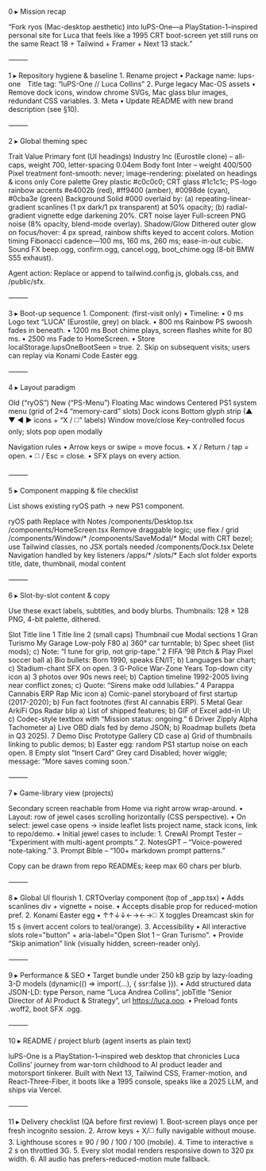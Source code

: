 0 ▸ Mission recap

“Fork ryos (Mac-desktop aesthetic) into luPS-One—a PlayStation-1–inspired personal site for Luca that feels like a 1995 CRT boot-screen yet still runs on the same React 18 + Tailwind + Framer + Next 13 stack.”

⸻

1 ▸ Repository hygiene & baseline
	1.	Rename project
	•	Package name: lups-one Title tag: “luPS-One // Luca Collins”
	2.	Purge legacy Mac-OS assets
	•	Remove dock icons, window chrome SVGs, Mac glass blur images, redundant CSS variables.
	3.	Meta
	•	Update README with new brand description (see §10).

⸻

2 ▸ Global theming spec

Trait	Value
Primary font (UI headings)	Industry Inc (Eurostile clone) – all-caps, weight 700, letter-spacing 0.04em
Body font	Inter – weight 400/500
Pixel treatment	font-smooth: never; image-rendering: pixelated on headings & icons only
Core palette	Grey plastic #c0c0c0; CRT glass #1c1c1c; PS-logo rainbow accents #e4002b (red), #ff9400 (amber), #0098de (cyan), #0cba3e (green)
Background	Solid #000 overlaid by: (a) repeating-linear-gradient scanlines (1 px dark/1 px transparent) at 50% opacity; (b) radial-gradient vignette edge darkening 20%.
CRT noise layer	Full-screen PNG noise (8% opacity, blend-mode overlay).
Shadow/Glow	Dithered outer glow on focus/hover: 4 px spread, rainbow shifts keyed to accent colors.
Motion timing	Fibonacci cadence—100 ms, 160 ms, 260 ms; ease-in-out cubic.
Sound FX	beep.ogg, confirm.ogg, cancel.ogg, boot_chime.ogg (8-bit BMW S55 exhaust).

Agent action: Replace or append to tailwind.config.js, globals.css, and /public/sfx.

⸻

3 ▸ Boot-up sequence
	1.	Component: <BootScreen> (first-visit only)
	•	Timeline:
	•	0 ms Logo text “LUCA” (Eurostile, grey) on black.
	•	800 ms Rainbow PS swoosh fades in beneath.
	•	1200 ms Boot chime plays, screen flashes white for 80 ms.
	•	2500 ms Fade to HomeScreen.
	•	Store localStorage.lupsOneBootSeen = true.
	2.	Skip on subsequent visits; users can replay via Konami Code Easter egg.

⸻

4 ▸ Layout paradigm

Old (“ryOS”)	New (“PS-Menu”)
Floating Mac windows	Centered PS1 system menu (grid of 2×4 “memory-card” slots)
Dock icons	Bottom glyph strip (▲ ▼ ◀ ▶ icons + “X / ◻️” labels)
Window move/close	Key-controlled focus only; slots pop open modally

Navigation rules
	•	Arrow keys or swipe = move focus.
	•	X / Return / tap = open.
	•	◻️ / Esc = close.
	•	SFX plays on every action.

⸻

5 ▸ Component mapping & file checklist

List shows existing ryOS path → new PS1 component.

ryOS path	Replace with	Notes
/components/Desktop.tsx	/components/HomeScreen.tsx	Remove draggable logic; use flex / grid
/components/Window/*	/components/SaveModal/*	Modal with CRT bezel; use Tailwind classes, no JSX portals needed
/components/Dock.tsx	Delete	Navigation handled by key listeners
/apps/*	/slots/*	Each slot folder exports title, date, thumbnail, modal content


⸻

6 ▸ Slot-by-slot content & copy

Use these exact labels, subtitles, and body blurbs.
Thumbnails: 128 × 128 PNG, 4-bit palette, dithered.

Slot	Title line 1	Title line 2 (small caps)	Thumbnail cue	Modal sections
1	Gran Turismo	My Garage	Low-poly F80	a) 360° car turntable; b) Spec sheet (list mods); c) Note: “I tune for grip, not grip-tape.”
2	FIFA ’98	Pitch & Play	Pixel soccer ball	a) Bio bullets: Born 1990, speaks EN/IT; b) Languages bar chart; c) Stadium-chant SFX on open.
3	G-Police	War-Zone Years	Top-down city icon	a) 3 photos over 90s news reel; b) Caption timeline 1992-2005 living near conflict zones; c) Quote: “Sirens make odd lullabies.”
4	Parappa	Cannabis ERP Rap	Mic icon	a) Comic-panel storyboard of first startup (2017-2020); b) Fun fact footnotes (first AI cannabis ERP).
5	Metal Gear	ArkiFi Ops	Radar blip	a) List of shipped features; b) GIF of Excel add-in UI; c) Codec-style textbox with “Mission status: ongoing.”
6	Driver	Zipply Alpha	Tachometer	a) Live OBD dials fed by demo JSON; b) Roadmap bullets (beta in Q3 2025).
7	Demo Disc	Prototype Gallery	CD case	a) Grid of thumbnails linking to public demos; b) Easter egg: random PS1 startup noise on each open.
8	Empty slot	“Insert Card”	Grey card	Disabled; hover wiggle; message: “More saves coming soon.”


⸻

7 ▸ Game-library view (projects)

Secondary screen reachable from Home via right arrow wrap-around.
	•	Layout: row of jewel cases scrolling horizontally (CSS perspective).
	•	On select: jewel case opens → inside leaflet lists project name, stack icons, link to repo/demo.
	•	Initial jewel cases to include:
	1.	CrewAI Prompt Tester – “Experiment with multi-agent prompts.”
	2.	NotesGPT – “Voice-powered note-taking.”
	3.	Prompt Bible – “100+ markdown prompt patterns.”

Copy can be drawn from repo READMEs; keep max 60 chars per blurb.

⸻

8 ▸ Global UI flourish
	1.	CRTOverlay component (top of _app.tsx)
	•	Adds scanlines div + vignette + noise.
	•	Accepts disable prop for reduced-motion pref.
	2.	Konami Easter egg
	•	↑↑↓↓←→←→◻️ X toggles Dreamcast skin for 15 s (invert accent colors to teal/orange).
	3.	Accessibility
	•	All interactive slots role="button" + aria-label="Open Slot 1 – Gran Turismo".
	•	Provide “Skip animation” link (visually hidden, screen-reader only).

⸻

9 ▸ Performance & SEO
	•	Target bundle under 250 kB gzip by lazy-loading 3-D models (dynamic(() => import(...), { ssr:false })).
	•	Add structured data JSON-LD: type Person, name “Luca Andrea Collins”, jobTitle “Senior Director of AI Product & Strategy”, url https://luca.ooo.
	•	Preload fonts .woff2, boot SFX .ogg.

⸻

10 ▸ README / project blurb (agent inserts as plain text)

luPS-One is a PlayStation-1–inspired web desktop that chronicles Luca Collins’ journey from war-torn childhood to AI product leader and motorsport tinkerer. Built with Next 13, Tailwind CSS, Framer-motion, and React-Three-Fiber, it boots like a 1995 console, speaks like a 2025 LLM, and ships via Vercel.

⸻

11 ▸ Delivery checklist (QA before first review)
	1.	Boot-screen plays once per fresh incognito session.
	2.	Arrow keys + X/◻️ fully navigable without mouse.
	3.	Lighthouse scores ≥ 90 / 90 / 100 / 100 (mobile).
	4.	Time to interactive ≤ 2 s on throttled 3G.
	5.	Every slot modal renders responsive down to 320 px width.
	6.	All audio has prefers-reduced-motion mute fallback.
